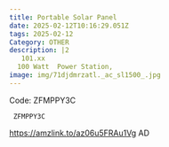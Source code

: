 ```yaml
---
title: Portable Solar Panel
date: 2025-02-12T10:16:29.051Z
tags: 2025-02-12
Category: OTHER
description: |2
   101.xx
  100 Watt  Power Station, 
image: img/71djdmrzatl._ac_sl1500_.jpg
---
```

 Code: ZFMPPY3C

<pre class="language-javascript"><code

class="language-javascript"> ZFMPPY3C </code></pre>
https://amzlink.to/az06u5FRAu1Vg
AD